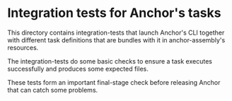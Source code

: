 # Integration tests for Anchor's tasks

This directory contains integration-tests that launch Anchor's CLI together with different
task definitions that are bundles with it in anchor-assembly's resources.

The integration-tests do some basic checks to ensure a task executes successfully and produces some expected files.

These tests form an important final-stage check before releasing Anchor that can catch some problems.